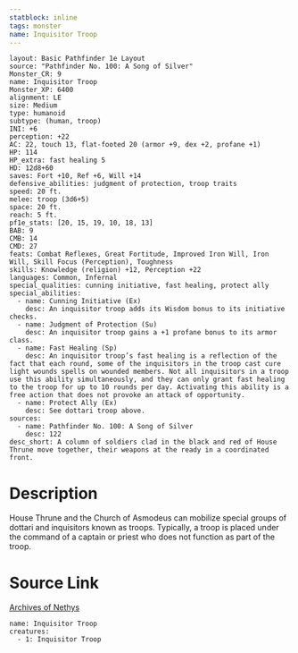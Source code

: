 ```yaml
---
statblock: inline
tags: monster
name: Inquisitor Troop
---
```

```statblock
layout: Basic Pathfinder 1e Layout
source: "Pathfinder No. 100: A Song of Silver"
Monster_CR: 9
name: Inquisitor Troop
Monster_XP: 6400
alignment: LE
size: Medium
type: humanoid
subtype: (human, troop)
INI: +6
perception: +22
AC: 22, touch 13, flat-footed 20 (armor +9, dex +2, profane +1)
HP: 114
HP_extra: fast healing 5
HD: 12d8+60
saves: Fort +10, Ref +6, Will +14
defensive_abilities: judgment of protection, troop traits
speed: 20 ft.
melee: troop (3d6+5)
space: 20 ft.
reach: 5 ft.
pf1e_stats: [20, 15, 19, 10, 18, 13]
BAB: 9
CMB: 14
CMD: 27
feats: Combat Reflexes, Great Fortitude, Improved Iron Will, Iron Will, Skill Focus (Perception), Toughness
skills: Knowledge (religion) +12, Perception +22
languages: Common, Infernal
special_qualities: cunning initiative, fast healing, protect ally
special_abilities:
  - name: Cunning Initiative (Ex)
    desc: An inquisitor troop adds its Wisdom bonus to its initiative checks.
  - name: Judgment of Protection (Su)
    desc: An inquisitor troop gains a +1 profane bonus to its armor class.
  - name: Fast Healing (Sp)
    desc: An inquisitor troop’s fast healing is a reflection of the fact that each round, some of the inquisitors in the troop cast cure light wounds spells on wounded members. Not all inquisitors in a troop use this ability simultaneously, and they can only grant fast healing to the troop for up to 10 rounds per day. Activating this ability is a free action that does not provoke an attack of opportunity.
  - name: Protect Ally (Ex)
    desc: See dottari troop above.
sources:
  - name: Pathfinder No. 100: A Song of Silver
    desc: 122
desc_short: A column of soldiers clad in the black and red of House Thrune move together, their weapons at the ready in a coordinated front.
```
# Description
House Thrune and the Church of Asmodeus can mobilize special groups of dottari and inquisitors known as troops. Typically, a troop is placed under the command of a captain or priest who does not function as part of the troop.
# Source Link
[Archives of Nethys](https://aonprd.com/MonsterDisplay.aspx?ItemName=Inquisitor%20Troop)
```encounter-table
name: Inquisitor Troop
creatures:
  - 1: Inquisitor Troop
```
